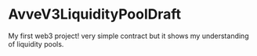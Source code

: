 # AvveV3LiquidityPoolDraft
My first web3 project! very simple contract but it shows my understanding of liquidity pools.
